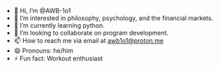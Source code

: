 - 👋 Hi, I’m @AWB-1o1
- 👀 I’m interested in philosophy, psychology, and the financial markets. 
- 🌱 I’m currently learning python. 
- 💞️ I’m looking to collaborate on program development. 
- 📫 How to reach me via email at awb1o1@proton.me
- 😄 Pronouns: he/him
- ⚡ Fun fact: Workout enthusiast

<!---
AWB-1o1/AWB-1o1 is a ✨ special ✨ repository because its `README.md` (this file) appears on your GitHub profile.
You can click the Preview link to take a look at your changes.
--->
